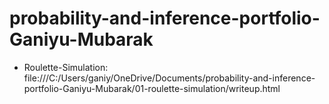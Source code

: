 # probability-and-inference-portfolio-Ganiyu-Mubarak

- Roulette-Simulation: file:///C:/Users/ganiy/OneDrive/Documents/probability-and-inference-portfolio-Ganiyu-Mubarak/01-roulette-simulation/writeup.html
